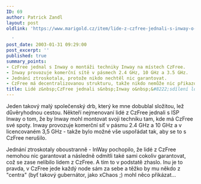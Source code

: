 ```yaml
---
ID: 69
author: Patrick Zandl
layout: post
oldlink: 'https://www.marigold.cz/item/lide-z-czfree-jednali-s-inway-o-sdileni-lokalit

  '
post_date: 2003-01-31 09:29:00
post_excerpt: ''
published: true
summary_points:
- CzFree jednal s Inway o montáži techniky Inway na místech CzFree.
- Inway provozuje komerční sítě v pásmech 2.4 GHz, 10 GHz a 3.5 GHz.
- Jednání ztroskotala, protože nikdo nechtěl nic garantovat.
- CzFree má decentralizovanou strukturu, takže nikdo nemůže nic přikazovat.
title: Lidé z&nbsp;CzFree jednali s&nbsp;Inway o&nbsp;&#8222;sdílení lokalit&#8220;
---
```


<p>
Jeden takový malý společenský drb, který ke mne dobublal složitou, lež důvěryhodnou cestou. Někteří nejmenovaní lidé z CzFree jednali s ISP Inway o tom, že by Inway mohl montovat svoji techniku tam, kde má CzFree své spoty. Inway provozuje komerční síť v pásmu 2.4 GHz a 10 GHz a v licencovaném 3,5 GHz - takže bylo možné vše uspořádat tak, aby se to s CzFree nerušilo. </p>

<p>
Jednání ztroskotaly oboustranně - InWay pochopilo, že lidé z CzFree nemohou nic garantovat a následně odmítli také sami cokoliv garantovat, což se zase nelíbilo lidem z CzFree. A tím to v podstatě zhaslo. Inu je to pravda, v CzFree jede každý node sám za sebe a těžko by mu někdo z "centra" (byť takový gubernátor, jako xChaos ;) mohl něco přikázat...</p>